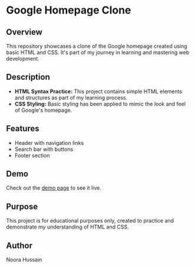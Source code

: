 # Google Homepage Clone

## Overview
This repository showcases a clone of the Google homepage created using basic HTML and CSS. It's part of my journey in learning and mastering web development.

## Description
- **HTML Syntax Practice:** This project contains simple HTML elements and structures as part of my learning process.
- **CSS Styling:** Basic styling has been applied to mimic the look and feel of Google's homepage.

## Features
- Header with navigation links
- Search bar with buttons
- Footer section

## Demo
Check out the [demo page](file:///Users/noorahussain/Desktop/google.html) to see it live.

## Purpose
This project is for educational purposes only, created to practice and demonstrate my understanding of HTML and CSS.

## Author
Noora Hussain
